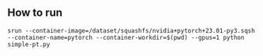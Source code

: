 ## How to run

```Shell
srun --container-image=/dataset/squashfs/nvidia+pytorch+23.01-py3.sqsh --container-name=pytorch --container-workdir=$(pwd) --gpus=1 python simple-pt.py
```
